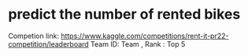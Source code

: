 # predict the number of rented bikes
Competion link: https://www.kaggle.com/competitions/rent-it-pr22-competition/leaderboard
Team ID: Team 
, Rank : Top 5 
